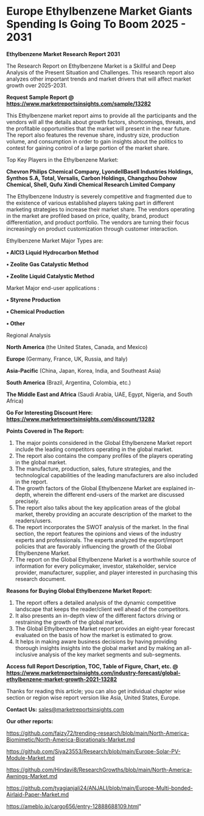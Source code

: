 # Europe Ethylbenzene Market Giants Spending Is Going To Boom 2025 - 2031

<strong>Ethylbenzene Market Research Report 2031</strong>

The Research Report on Ethylbenzene Market is a Skillful and Deep Analysis of the Present Situation and Challenges. This research report also analyzes other important trends and market drivers that will affect market growth over 2025-2031.

<strong>Request Sample Report @ <a href=https://www.marketreportsinsights.com/sample/13282>https://www.marketreportsinsights.com/sample/13282</a></strong>

This Ethylbenzene market report aims to provide all the participants and the vendors will all the details about growth factors, shortcomings, threats, and the profitable opportunities that the market will present in the near future. The report also features the revenue share, industry size, production volume, and consumption in order to gain insights about the politics to contest for gaining control of a large portion of the market share.

Top Key Players in the Ethylbenzene Market:

<strong>Chevron Philips Chemical Company, LyondellBasell Industries Holdings, Synthos S.A, Total, Versalis, Carbon Holdings, Changzhou Dohow Chemical, Shell, Qufu Xindi Chemical Research Limited Company</strong>

The Ethylbenzene Industry is severely competitive and fragmented due to the existence of various established players taking part in different marketing strategies to increase their market share. The vendors operating in the market are profiled based on price, quality, brand, product differentiation, and product portfolio. The vendors are turning their focus increasingly on product customization through customer interaction.

Ethylbenzene Market Major Types are:

<strong>• AlCl3 Liquid Hydrocarbon Method

• Zeolite Gas Catalystic Method

• Zeolite Liquid Catalystic Method</strong>

Market Major end-user applications :

<strong>• Styrene Production

• Chemical Production

• Other</strong>

Regional Analysis

</u><strong><b>North America</b></strong> (the United States, Canada, and Mexico)

<strong><b>Europe </b></strong>(Germany, France, UK, Russia, and Italy)

<strong><b>Asia-Pacific</b></strong> (China, Japan, Korea, India, and Southeast Asia)

<strong><b>South America</b></strong> (Brazil, Argentina, Colombia, etc.)

<strong><b>The Middle East and Africa</b></strong> (Saudi Arabia, UAE, Egypt, Nigeria, and South Africa)

<strong>Go For Interesting Discount Here: <a href=https://www.marketreportsinsights.com/discount/13282>https://www.marketreportsinsights.com/discount/13282</a></strong>

<strong>Points Covered in The Report:</strong>
<ol>
  <li>The major points considered in the Global Ethylbenzene Market report include the leading competitors operating in the global market.</li>
  <li>The report also contains the company profiles of the players operating in the global market.</li>
  <li>The manufacture, production, sales, future strategies, and the technological capabilities of the leading manufacturers are also included in the report.</li>
  <li>The growth factors of the Global Ethylbenzene Market are explained in-depth, wherein the different end-users of the market are discussed precisely.</li>
  <li>The report also talks about the key application areas of the global market, thereby providing an accurate description of the market to the readers/users.</li>
  <li>The report incorporates the SWOT analysis of the market. In the final section, the report features the opinions and views of the industry experts and professionals. The experts analyzed the export/import policies that are favorably influencing the growth of the Global Ethylbenzene Market.</li>
  <li>The report on the Global Ethylbenzene Market is a worthwhile source of information for every policymaker, investor, stakeholder, service provider, manufacturer, supplier, and player interested in purchasing this research document.</li>
</ol>
<strong>Reasons for Buying Global Ethylbenzene Market Report:</strong>

<ol>
  <li>The report offers a detailed analysis of the dynamic competitive landscape that keeps the reader/client well ahead of the competitors.</li>
  <li>It also presents an in-depth view of the different factors driving or restraining the growth of the global market.</li>
  <li>The Global Ethylbenzene Market report provides an eight-year forecast evaluated on the basis of how the market is estimated to grow.</li>
  <li>It helps in making aware business decisions by having providing thorough insights insights into the global market and by making an all-inclusive analysis of the key market segments and sub-segments.</li>
</ol>
<strong>Access full Report Description, TOC, Table of Figure, Chart, etc. @ <a href=https://www.marketreportsinsights.com/industry-forecast/global-ethylbenzene-market-growth-2021-13282>https://www.marketreportsinsights.com/industry-forecast/global-ethylbenzene-market-growth-2021-13282</a></strong>


Thanks for reading this article; you can also get individual chapter wise section or region wise report version like Asia, United States, Europe.

<strong>Contact Us:</strong>
sales@marketreportsinsights.com

<strong>Our other reports:</strong>

<a href=https://github.com/faizy72/trending-research/blob/main/North-America-Biomimetic/North-America-Biorationals-Market.md>https://github.com/faizy72/trending-research/blob/main/North-America-Biomimetic/North-America-Biorationals-Market.md</a>

<a href=https://github.com/Siya23553/Research/blob/main/Europe-Solar-PV-Module-Market.md>https://github.com/Siya23553/Research/blob/main/Europe-Solar-PV-Module-Market.md</a>

<a href=https://github.com/Hindavi8/ResearchGrowths/blob/main/North-America-Awnings-Market.md>https://github.com/Hindavi8/ResearchGrowths/blob/main/North-America-Awnings-Market.md</a>

<a href=https://github.com/tyagianjali24/ANJALI/blob/main/Europe-Multi-bonded-Airlaid-Paper-Market.md>https://github.com/tyagianjali24/ANJALI/blob/main/Europe-Multi-bonded-Airlaid-Paper-Market.md</a>

<a href=https://ameblo.jp/cargo656/entry-12888688109.html>https://ameblo.jp/cargo656/entry-12888688109.html</a>"
